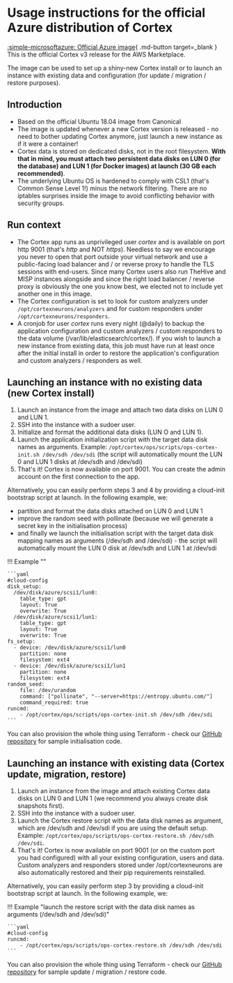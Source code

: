 # Usage instructions for the official Azure distribution of Cortex

[:simple-microsoftazure: Official Azure image](https://azuremarketplace.microsoft.com/en-us/marketplace/apps/strangebee1595948424730.cortex-3?tab=Overview){ .md-button target=_blank } This is the official Cortex v3 release for the AWS Marketplace.

The image can be used to set up a shiny-new Cortex install or to launch an instance with existing data and configuration (for update / migration / restore purposes).

## Introduction
* Based on the official Ubuntu 18.04 image from Canonical
* The image is updated whenever a new Cortex version is released - no need to bother updating Cortex anymore, just launch a new instance as if it were a container!
* Cortex data is stored on dedicated disks, not in the root filesystem. **With that in mind, you must attach two persistent data disks on LUN 0 (for the database) and LUN 1 (for Docker images) at launch (30 GB each recommended)**.
* The underlying Ubuntu OS is hardened to comply with CSL1 (that's Common Sense Level 1!) minus the network filtering. There are no iptables surprises inside the image to avoid conflicting behavior with security groups.

## Run context
* The Cortex app runs as unprivileged user *cortex* and is available on port http 9001 (that's *http* and NOT *https*). Needless to say we encourage you never to open that port outside your virtual network and use a public-facing load balancer and / or reverse proxy to handle the TLS sessions with end-users. Since many Cortex users also run TheHive and MISP instances alongside and since the right load balancer / reverse proxy is obviously the one you know best, we elected not to include yet another one in this image. 
* The Cortex configuration is set to look for custom analyzers under `/opt/cortexneurons/analyzers` and for custom responders under `/opt/cortexneurons/responders`.
* A cronjob for user *cortex* runs every night (@daily) to backup the application configuration and custom analyzers / custom responders to the data volume (/var/lib/elasticsearch/cortex/). If you wish to launch a new instance from existing data, this job must have run at least once after the initial install in order to restore the application's configuration  and custom analyzers / responders as well.  

## Launching an instance with no existing data (new Cortex install)
1. Launch an instance from the image and attach two data disks on LUN 0 and LUN 1.
2. SSH into the instance with a sudoer user.
3. Initialize and format the additional data disks (LUN O and LUN 1). 
4. Launch the application initialization script with the target data disk names as arguments. Example: `/opt/cortex/ops/scripts/ops-cortex-init.sh /dev/sdh /dev/sdi` (the script will automatically mount the LUN 0 and LUN 1 disks at /dev/sdh and /dev/sdi)
5. That's it! Cortex is now available on port 9001. You can create the admin account on the first connection to the app.

Alternatively, you can easily perform steps 3 and 4 by providing a cloud-init bootstrap script at launch. In the following example, we:

* partition and format the data disks attached on LUN 0 and LUN 1 
* improve the random seed with pollinate (because we will generate a secret key in the initialisation process)
* and finally we launch the initialisation script with the target data disk mapping names as arguments (/dev/sdh and /dev/sdi) - the script will automatically mount the LUN 0 disk at /dev/sdh and LUN 1 at /dev/sdi

!!! Example ""

    ```yaml
    #cloud-config 
    disk_setup:
      /dev/disk/azure/scsi1/lun0:
        table_type: gpt
        layout: True
        overwrite: True
      /dev/disk/azure/scsi1/lun1:
        table_type: gpt
        layout: True
        overwrite: True
    fs_setup:
      - device: /dev/disk/azure/scsi1/lun0
        partition: none
        filesystem: ext4
      - device: /dev/disk/azure/scsi1/lun1
        partition: none
        filesystem: ext4
    random_seed:
        file: /dev/urandom
        command: ["pollinate", "--server=https://entropy.ubuntu.com/"]
        command_required: true
    runcmd:
        - /opt/cortex/ops/scripts/ops-cortex-init.sh /dev/sdh /dev/sdi
    ```

You can also provision the whole thing using Terraform - check our [GitHub repository](https://github.com/StrangeBeeCorp/cloud-distrib-resources) for sample initialisation code.

## Launching an instance with existing data (Cortex update, migration, restore)

1. Launch an instance from the image and attach existing Cortex data disks on LUN 0 and LUN 1 (we recommend you always create disk snapshots first).
2. SSH into the instance with a sudoer user.
3. Launch the Cortex restore script with the data disk names as argument, which are /dev/sdh and /dev/sdi if you are using the default setup. Example: `/opt/cortex/ops/scripts/ops-cortex-restore.sh /dev/sdh /dev/sdi`.
4. That's it! Cortex is now available on port 9001 (or on the custom port you had configured) with all your existing configuration, users and data. Custom analyzers and responders stored under /opt/cortexneurons are also automatically restored and their pip requirements reinstalled.

Alternatively, you can easily perform step 3 by providing a cloud-init bootstrap script at launch. In the following example, we:

!!! Example "launch the restore script with the data disk names as arguments (/dev/sdh and /dev/sdi)"

    ```yaml
    #cloud-config 
    runcmd:
        - /opt/cortex/ops/scripts/ops-cortex-restore.sh /dev/sdh /dev/sdi
    ```

You can also provision the whole thing using Terraform - check our [GitHub repository](https://github.com/StrangeBeeCorp/cloud-distrib-resources) for sample update / migration / restore code.